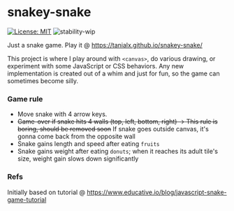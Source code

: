 # snakey-snake

[![License: MIT](https://img.shields.io/badge/License-MIT-green.svg?style=flat-square)](LICENSE.md)
![stability-wip](https://img.shields.io/badge/Stability-WIP-yellow.svg?style=flat-square)

Just a snake game. Play it @ https://tanialx.github.io/snakey-snake/

This project is where I play around with `<canvas>`, do various drawing, or experiment with some JavaScript or CSS behaviors. Any new implementation is created out of a whim and just for fun, so the game can sometimes become silly.

### Game rule

- Move snake with 4 arrow keys.
- ~~Game-over if snake hits 4 walls (top, left, bottom, right) -> This rule is boring, should be removed soon~~ If snake goes outside canvas, it's gonna come back from the opposite wall
- Snake gains length and speed after eating `fruits`
- Snake gains weight after eating `donuts`; when it reaches its adult tile's size, weight gain slows down significantly

### Refs

Initially based on tutorial @ https://www.educative.io/blog/javascript-snake-game-tutorial
